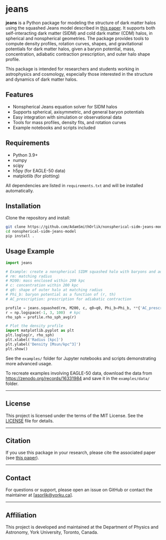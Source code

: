 # jeans

**jeans** is a Python package for modeling the structure of dark matter halos using the squashed Jeans model described in [this paper](link). It supports both self-interacting dark matter (SIDM) and cold dark matter (CDM) halos, in spherical and nonspherical geometries. The package provides tools to compute density profiles, rotation curves, shapes, and gravitational potentials for dark matter halos, given a baryon potential, mass, concentration, adiabatic contraction prescription, and outer halo shape profile.

This package is intended for researchers and students working in astrophysics and cosmology, especially those interested in the structure and dynamics of dark matter halos.

## Features

- Nonspherical Jeans equation solver for SIDM halos
- Supports spherical, axisymmetric, and general baryon potentials
- Easy integration with simulation or observational data
- Tools for mass profiles, density fits, and rotation curves
- Example notebooks and scripts included

## Requirements

- Python 3.9+
- numpy
- scipy
- h5py (for EAGLE-50 data)
- matplotlib (for plotting)

All dependencies are listed in `requirements.txt` and will be installed automatically.

## Installation

Clone the repository and install:

```bash
git clone https://github.com/AdamSmithOrlik/nonspherical-sidm-jeans-model.git
cd nonspherical-sidm-jeans-model
pip install .
```

## Usage Example

```python
import jeans

# Example: create a nonspherical SIDM squashed halo with baryons and adiabatic contraction
# rm: matching radius
# M200: mass enclosed within 200 kpc
# c: concentration within 200 kpc
# q0: shape of outer halo at matching radius
# Phi_b: baryon potential as a function of (r, th)
# AC_prescription: prescription for adiabatic contraction

profile = jeans.squashed(rm, M200, c, q0=q0, Phi_b=Phi_b, **{'AC_prescription':'Cautun'})
r = np.logspace(-1, 3, 100)  # kpc
rho_sph = profile.rho_sph_avg(r)

# Plot the density profile
import matplotlib.pyplot as plt
plt.loglog(r, rho_sph)
plt.xlabel('Radius [kpc]')
plt.ylabel('Density [Msun/kpc^3]')
plt.show()
```

See the `examples/` folder for Jupyter notebooks and scripts demonstrating more advanced usage.

To recreate examples involving EAGLE-50 data, download the data from https://zenodo.org/records/16331984 and save it in the `examples/data/` folder.

---

## License

This project is licensed under the terms of the MIT License. See the [LICENSE](LICENSE) file for details.

---

## Citation

If you use this package in your research, please cite the associated paper (see [this paper](link)).

---

## Contact

For questions or support, please open an issue on GitHub or contact the maintainer at [asorlik@yorku.ca].

---

## Affiliation

This project is developed and maintained at the Department of Physics and Astronomy, York University, Toronto, Canada.
